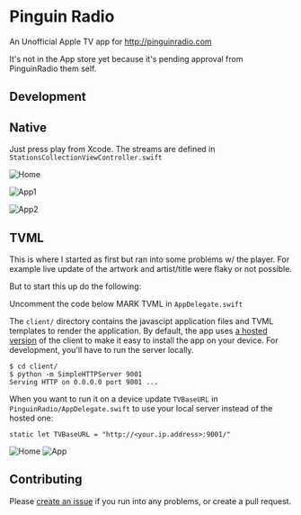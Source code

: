 # Pinguin Radio

An Unofficial Apple TV app for http://pinguinradio.com

It's not in the App store yet because it's pending approval from PinguinRadio them self.

## Development

## Native

Just press play from Xcode. The streams are defined in `StationsCollectionViewController.swift`

![Home](https://pinguin-radio.s3.amazonaws.com/screenshots/screen_native0.png)

![App1](https://pinguin-radio.s3.amazonaws.com/screenshots/screen_native1.png)

![App2](https://pinguin-radio.s3.amazonaws.com/screenshots/screen_native2.png)

## TVML

This is where I started as first but ran into some problems w/ the player. For example live update of the artwork and artist/title were flaky or not possible.

But to start this up do the following:

Uncomment the code below MARK TVML in `AppDelegate.swift`

The `client/` directory contains the javascipt application files and TVML templates to render the application. By default, the app uses [a hosted version](https://pinguin-radio.s3.amazonaws.com/) of the client to make it easy to install the app on your device. For development, you'll have to run the server locally.

    $ cd client/
    $ python -m SimpleHTTPServer 9001
    Serving HTTP on 0.0.0.0 port 9001 ...
    
When you want to run it on a device update `TVBaseURL` in `PinguinRadio/AppDelegate.swift` to use your local server instead of the hosted one:

    static let TVBaseURL = "http://<your.ip.address>:9001/"

![Home](https://pinguin-radio.s3.amazonaws.com/screenshots/screen1.png)
![App](https://pinguin-radio.s3.amazonaws.com/screenshots/screen2.png)

## Contributing

Please [create an issue](https://github.com/LeipeLeon/nl.wendbaar.PinguinRadio/issues) if you run into any problems, or create a pull request.
